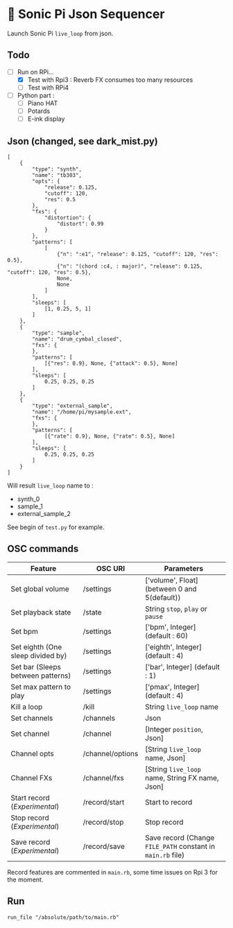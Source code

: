 # :musical_keyboard: Sonic Pi Json Sequencer

Launch Sonic Pi `live_loop` from json.

## Todo

- [ ] Run on RPi...
    - [x] Test with Rpi3 : Reverb FX consumes too many resources
    - [ ] Test with RPi4
- [ ] Python part :
    - [ ] Piano HAT
    - [ ] Potards
    - [ ] E-ink display

## Json (changed, see dark_mist.py)

```
[
    {
        "type": "synth",
        "name": "tb303",
        "opts": {
            "release": 0.125,
            "cutoff": 120,
            "res": 0.5
        },
        "fxs": {
            "distortion": {
                "distort": 0.99
            }
        },
        "patterns": [
            [
                {"n": ":e1", "release": 0.125, "cutoff": 120, "res": 0.5},
                {"n": "(chord :c4, : major)", "release": 0.125, "cutoff": 120, "res": 0.5},
                None,
                None
            ]
        ],
        "sleeps": [
            [1, 0.25, 5, 1]
        ]
    },
    {
        "type": "sample",
        "name": "drum_cymbal_closed",
        "fxs": {
        },
        "patterns": [
            [{"res": 0.9}, None, {"attack": 0.5}, None]
        ],
        "sleeps": [
            0.25, 0.25, 0.25
        ]
    },
    {
        "type": "external_sample",
        "name": "/home/pi/mysample.ext",
        "fxs": {
        },
        "patterns": [
            [{"rate": 0.9}, None, {"rate": 0.5}, None]
        ],
        "sleeps": [
            0.25, 0.25, 0.25
        ]
    }
]
```

Will result `live_loop` name to :
- synth_0
- sample_1
- external_sample_2

See begin of `test.py` for example.

## OSC commands

| Feature                            | OSC URI          | Parameters                                                  |
| ---------------------------------- | ---------------- | ----------------------------------------------------------- |
| Set global volume                  | /settings        | ['volume', Float] (between 0 and 5(default))                |
| Set playback state                 | /state           | String `stop`, `play` or `pause`                            |
| Set bpm                            | /settings        | ['bpm', Integer] (default : 60)                             |
| Set eighth (One sleep divided by)  | /settings        | ['eighth', Integer] (default : 4)                           |
| Set bar (Sleeps between patterns)  | /settings        | ['bar', Integer] (default : 1)                              |
| Set max pattern to play            | /settings        | ['pmax', Integer] (default : 4)                             |
| Kill a loop                        | /kill            | String `live_loop` name                                     |
| Set channels                       | /channels        | Json                                                        |
| Set channel                        | /channel         | [Integer `position`, Json]                                  |
| Channel opts                       | /channel/options | [String `live_loop` name, Json]                             |
| Channel FXs                        | /channel/fxs     | [String `live_loop` name, String FX name, Json]             |
| Start record (*Experimental*)      | /record/start    | Start to record                                             |
| Stop record (*Experimental*)       | /record/stop     | Stop record                                                 |
| Save record (*Experimental*)       | /record/save     | Save record (Change `FILE_PATH` constant in `main.rb` file) |

Record features are commented in `main.rb`, some time issues on Rpi 3 for the moment.

## Run

`run_file "/absolute/path/to/main.rb"`
